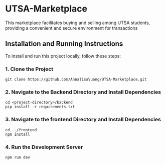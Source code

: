 # UTSA-Marketplace
This marketplace facilitates buying and selling among UTSA students, providing a convenient and secure environment for transactions

## Installation and Running Instructions

To install and run this project locally, follow these steps:

### 1. Clone the Project
```
git clone https://github.com/AnnalisaVuong/UTSA-Marketplace.git
```

### 2. Navigate to the Backend Directory and Install Dependencies
```
cd <project-directory>/backend
pip install -r requirements.txt
```

### 3. Navigate to the frontend Directory and Install Dependencies
```
cd ../frontend
npm install
```
### 4. Run the Development Server
```
npm run dev
```
